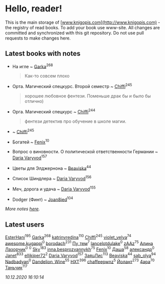 # Hello, reader!
This is the main storage of [www.knigopis.com](http://www.knigopis.com) - the registry of read books.
To add your book use www-site. All changes are committed and synchronized with this git repository.
Do not use pull requests to make changes here.


## Latest books with notes
* На игле ~ [Garka](users/115/115753719718250012620-google)<sup>268</sup>
    > Как-то совсем плохо

* Орта. Магический спецкурс. Второй семестр ~ [Chiffi](users/105/105831994080785626680-google)<sup>245</sup>
    > хорошее любовное фентези. Поменьше драк бы и было бы отлично)

* Орга. Магический спецкурс ~ [Chiffi](users/105/105831994080785626680-google)<sup>244</sup>
    > фентези детектив про обучение в школе магии.

*  ~ [Chiffi](users/105/105831994080785626680-google)<sup>245</sup>

* Богатей ~ [Fenix](users/111/111367585493471720963-google)<sup>10</sup>

* Вопрос о виновности. О политической ответственности Германии ~ [Daria Varyvod](users/829/829893410524253-facebook)<sup>157</sup>

* Цветы для Элджернона ~ [Beaviska](users/102/10202544960024508-facebook)<sup>44</sup>

* Список Шиндлера ~ [Daria Varyvod](users/829/829893410524253-facebook)<sup>156</sup>

* Меч, дорога и удача ~ [Daria Varyvod](users/829/829893410524253-facebook)<sup>155</sup>

* Dodger (Финт) ~ [Joan8ied](users/240/2401650-vkontakte)<sup>104</sup>


_More notes [here](latest_books_with_notes.md)._


## Latest users
[EsterHani](users/305/30558181-vkontakte)<sup>195</sup> 
[Garka](users/115/115753719718250012620-google)<sup>268</sup> 
[katrinvredina](users/233/2336755-vkontakte)<sup>110</sup> 
[Chiffi](users/105/105831994080785626680-google)<sup>245</sup> 
[violet_velva](users/116/116961712580551399099-google)<sup>74</sup> 
[awesome.kugappi](users/124/1247244686-yandex)<sup>0</sup> 
[borodach](users/157/15706320-vkontakte)<sup>231</sup> 
[Пу_тем](users/344/3448154788585127-facebook)<sup>7</sup> 
[lancelotdulake](users/115/115520023053972753965-google)<sup>0</sup> 
[zAAz](users/202/202248233-vkontakte)<sup>75</sup> 
[Алина Лазорчик](users/124/12437524678876070918-mailru)<sup>0</sup> 
[](users/115/115033405180639508628-google)<sup>0</sup> 
[Sky](users/118/118049897850017649660-googleplus)<sup>183</sup> 
[inna.besprozvannykh](users/733/73323849-yandex)<sup>75</sup> 
[Fenix](users/111/111367585493471720963-google)<sup>10</sup> 
[Даша](users/334/334696193054530347-mailru)<sup>58</sup> 
[александр](users/391/3917161908295210-facebook)<sup>0</sup> 
[Janet](users/108/108113656204404967440-google)<sup>833</sup> 
[ellikiper72](users/462/46242783-vkontakte)<sup>2</sup> 
[Daria Varyvod](users/829/829893410524253-facebook)<sup>157</sup> 
[ЗаяцЛис](users/112/112388384595246311466-google)<sup>113</sup> 
[Beaviska](users/102/10202544960024508-facebook)<sup>44</sup> 
[sab_olya](users/139/139338401-vkontakte)<sup>94</sup> 
[Nadbadyan](users/112/112926981382172649791-google)<sup>0</sup> 
[Dandelion_Wine](users/586/58602788-vkontakte)<sup>55</sup> 
[HXT](users/100/100002563462782-facebook)<sup>396</sup> 
[chaffeepwnz](users/183/183883842-vkontakte)<sup>5</sup> 
[Йолант](users/104/104690883692185089260-google)<sup>273</sup> 
[4apa](users/117/117392596378069249667-google)<sup>70</sup> 
[Таньчик](users/209/2096581563762610-facebook)<sup>117</sup> 


_10.12.2020 16:10:14_
